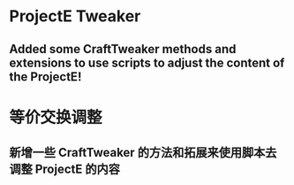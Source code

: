 # ProjectE Tweaker
## Added some CraftTweaker methods and extensions to use scripts to adjust the content of the ProjectE!

# 等价交换调整
## 新增一些 CraftTweaker 的方法和拓展来使用脚本去调整 ProjectE 的内容
